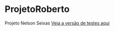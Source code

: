 # ProjetoRoberto
 Projeto Nelson Seixas
 <a href="https://fernandoheb.github.io/ProjetoNelsonSeixas/index.html"> Veja a versão de testes aqui </a>
